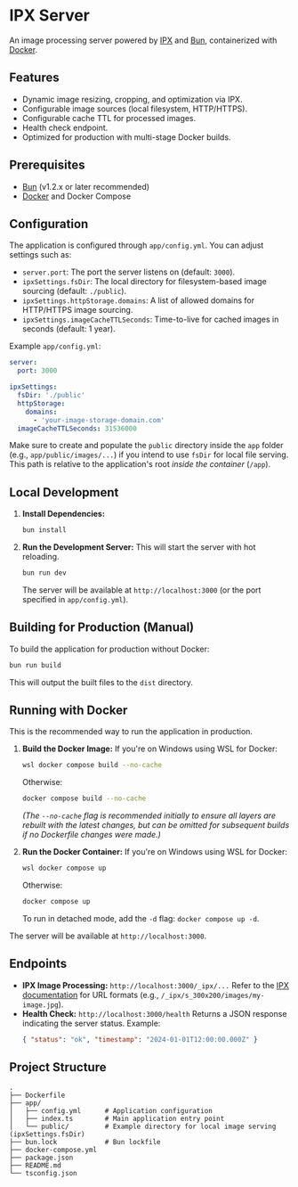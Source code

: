 # IPX Server

An image processing server powered by [IPX](https://github.com/unjs/ipx) and [Bun](https://bun.sh/), containerized with [Docker](https://www.docker.com/).

## Features

*   Dynamic image resizing, cropping, and optimization via IPX.
*   Configurable image sources (local filesystem, HTTP/HTTPS).
*   Configurable cache TTL for processed images.
*   Health check endpoint.
*   Optimized for production with multi-stage Docker builds.

## Prerequisites

*   [Bun](https://bun.sh/docs/installation) (v1.2.x or later recommended)
*   [Docker](https://docs.docker.com/get-docker/) and Docker Compose

## Configuration

The application is configured through `app/config.yml`. You can adjust settings such as:

*   `server.port`: The port the server listens on (default: `3000`).
*   `ipxSettings.fsDir`: The local directory for filesystem-based image sourcing (default: `./public`).
*   `ipxSettings.httpStorage.domains`: A list of allowed domains for HTTP/HTTPS image sourcing.
*   `ipxSettings.imageCacheTTLSeconds`: Time-to-live for cached images in seconds (default: 1 year).

Example `app/config.yml`:
```yaml
server:
  port: 3000

ipxSettings:
  fsDir: './public'
  httpStorage:
    domains:
      - 'your-image-storage-domain.com'
  imageCacheTTLSeconds: 31536000
```
Make sure to create and populate the `public` directory inside the `app` folder (e.g., `app/public/images/...`) if you intend to use `fsDir` for local file serving. This path is relative to the application's root *inside the container* (`/app`).

## Local Development

1.  **Install Dependencies:**
    ```bash
    bun install
    ```

2.  **Run the Development Server:**
    This will start the server with hot reloading.
    ```bash
    bun run dev
    ```
    The server will be available at `http://localhost:3000` (or the port specified in `app/config.yml`).

## Building for Production (Manual)

To build the application for production without Docker:

```bash
bun run build
```
This will output the built files to the `dist` directory.

## Running with Docker

This is the recommended way to run the application in production.

1.  **Build the Docker Image:**
    If you're on Windows using WSL for Docker:
    ```bash
    wsl docker compose build --no-cache
    ```
    Otherwise:
    ```bash
    docker compose build --no-cache
    ```
    *(The `--no-cache` flag is recommended initially to ensure all layers are rebuilt with the latest changes, but can be omitted for subsequent builds if no Dockerfile changes were made.)*

2.  **Run the Docker Container:**
    If you're on Windows using WSL for Docker:
    ```bash
    wsl docker compose up
    ```
    Otherwise:
    ```bash
    docker compose up
    ```
    To run in detached mode, add the `-d` flag: `docker compose up -d`.

The server will be available at `http://localhost:3000`.

## Endpoints

*   **IPX Image Processing:** `http://localhost:3000/_ipx/...`
    Refer to the [IPX documentation](https://ipx.nuxt.com/usage/nuxt-style-urls) for URL formats (e.g., `/_ipx/s_300x200/images/my-image.jpg`).
*   **Health Check:** `http://localhost:3000/health`
    Returns a JSON response indicating the server status. Example:
    ```json
    { "status": "ok", "timestamp": "2024-01-01T12:00:00.000Z" }
    ```

## Project Structure

```
.
├── Dockerfile
├── app/
│   ├── config.yml      # Application configuration
│   ├── index.ts        # Main application entry point
│   └── public/         # Example directory for local image serving (ipxSettings.fsDir)
├── bun.lock            # Bun lockfile
├── docker-compose.yml
├── package.json
├── README.md
└── tsconfig.json
```
